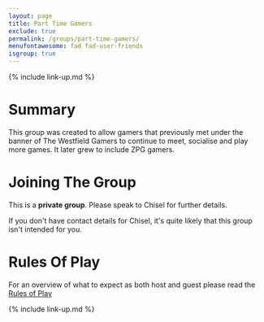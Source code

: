 ```yaml
---
layout: page
title: Part Time Gamers
exclude: true
permalink: /groups/part-time-gamers/
menufontawesome: fad fad-user-friends
isgroup: true
---
```


{% include link-up.md %}

# Summary

This group was created to allow gamers that previously met under the banner of
The Westfield Gamers to continue to meet, socialise and play more games. It
later grew to include ZPG gamers.

# Joining The Group

This is a **private group**. Please speak to Chisel for further details.

If you don't have contact details for Chisel, it's quite likely that this group isn't intended for you.

# Rules Of Play

For an overview of what to expect as both host and guest please read the
[Rules of Play<small><i class="fad fa-external-link"></i></small>](/groups/part-time-gamers/rules-of-play/)

{% include link-up.md %}
